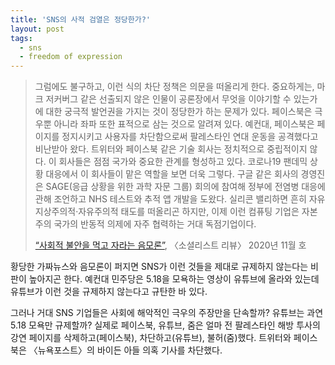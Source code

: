 ```yaml
---
title: 'SNS의 사적 검열은 정당한가?'
layout: post
tags: 
  - sns
  - freedom of expression
---
```


> 그럼에도 불구하고, 이런 식의 차단 정책은 의문을 떠올리게 한다. 중요하게는, 마크 저커버그 같은 선출되지 않은 인물이 공론장에서 무엇을 이야기할 수 있는가에 대한 궁극적 발언권을 가지는 것이 정당한가 하는 문제가 있다. 페이스북은 극우뿐 아니라 좌파 또한 표적으로 삼는 것으로 알려져 있다. 예컨대, 페이스북은 페이지를 정지시키고 사용자를 차단함으로써 팔레스타인 연대 운동을 공격했다고 비난받아 왔다. 트위터와 페이스북 같은 기술 회사는 정치적으로 중립적이지 않다. 이 회사들은 점점 국가와 중요한 관계를 형성하고 있다. 코로나19 팬데믹 상황 대응에서 이 회사들이 맡은 역할을 보면 더욱 그렇다. 구글 같은 회사의 경영진은 SAGE(응급 상황을 위한 과학 자문 그룹) 회의에 참여해 정부에 전염병 대응에 관해 조언하고 NHS 테스트와 추적 앱 개발을 도왔다. 실리콘 밸리하면 흔히 자유지상주의적·자유주의적 태도를 떠올리곤 하지만, 이제 이런 컴퓨팅 기업은 자본주의 국가의 반동적 의제에 자주 협력하는 거대 독점기업이다.
> 
> [“사회적 불안을 먹고 자라는 음모론”](https://socialistreview.org.uk/462/conspiracy-theories-feeding-social-malaise), 〈소셜리스트 리뷰〉 2020년 11월 호

황당한 가짜뉴스와 음모론이 퍼지면 SNS가 이런 것들을 제대로 규제하지 않는다는 비판이 높아지곤 한다. 예컨대 민주당은 5.18을 모욕하는 영상이 유튜브에 올라와 있는데 유튜브가 이런 것을 규제하지 않는다고 규탄한 바 있다.

그러나 거대 SNS 기업들은 사회에 해악적인 극우의 주장만을 단속할까? 유튜브는 과연 5.18 모욕만 규제할까? 실제로 페이스북, 유튜브, 줌은 얼마 전 팔레스타인 해방 투사의 강연 페이지를 삭제하고(페이스북), 차단하고(유튜브), 불허(줌)했다. 트위터와 페이스북은 〈뉴욕포스트〉의 바이든 아들 의혹 기사를 차단했다.